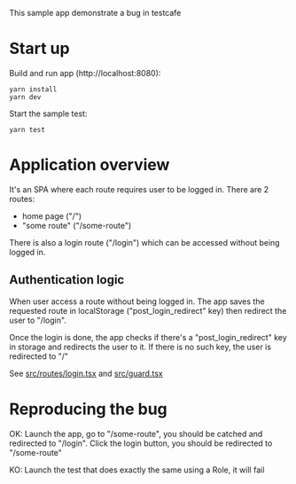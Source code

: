 This sample app demonstrate a bug in testcafe

# Start up

Build and run app (http://localhost:8080):

```
yarn install
yarn dev
```

Start the sample test:

```
yarn test
```

# Application overview

It's an SPA where each route requires user to be logged in.
There are 2 routes:

- home page ("/")
- "some route" ("/some-route")

There is also a login route ("/login") which can be accessed without being logged in.

## Authentication logic

When user access a route without being logged in. The app saves the requested route in localStorage ("post_login_redirect" key) then redirect the user to "/login".

Once the login is done, the app checks if there's a "post_login_redirect" key in storage and redirects the user to it. If there is no such key, the user is redirected to "/"

See [src/routes/login.tsx](src/routes/login.tsx) and [src/guard.tsx](src/guard.tsx)

# Reproducing the bug

OK: Launch the app, go to "/some-route", you should be catched and redirected to "/login". Click the login button, you should be redirected to "/some-route"

KO: Launch the test that does exactly the same using a Role, it will fail
